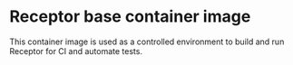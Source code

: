 # Receptor base container image

This container image is used as a controlled environment to build and run Receptor for CI and automate tests.
